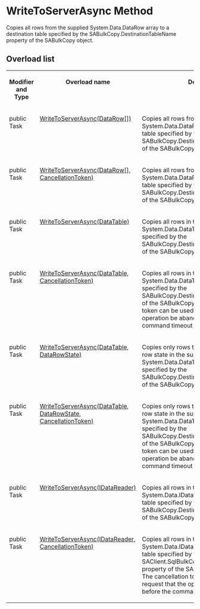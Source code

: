 <!-- loio81de23cd6ce21014b23adf564966d32a -->

# WriteToServerAsync Method

Copies all rows from the supplied System.Data.DataRow array to a destination table specified by the SABulkCopy.DestinationTableName property of the SABulkCopy object.



## Overload list


<table>
<tr>
<th valign="top">

Modifier and Type



</th>
<th valign="top">

Overload name



</th>
<th valign="top">

Description



</th>
</tr>
<tr>
<td valign="top">

public Task



</td>
<td valign="top">

 [WriteToServerAsync\(DataRow\[\]\)](writetoserverasync-datarow-method-81ddd2b.md) 



</td>
<td valign="top">

Copies all rows from the supplied System.Data.DataRow array to a destination table specified by the SABulkCopy.DestinationTableName property of the SABulkCopy object.



</td>
</tr>
<tr>
<td valign="top">

public Task



</td>
<td valign="top">

 [WriteToServerAsync\(DataRow\[\], CancellationToken\)](writetoserverasync-datarow-cancellationtoken-method-81dddcd.md) 



</td>
<td valign="top">

Copies all rows from the supplied System.Data.DataRow array to a destination table specified by the SABulkCopy.DestinationTableName property of the SABulkCopy object.



</td>
</tr>
<tr>
<td valign="top">

public Task



</td>
<td valign="top">

 [WriteToServerAsync\(DataTable\)](writetoserverasync-datatable-method-81dde64.md) 



</td>
<td valign="top">

Copies all rows in the supplied System.Data.DataTable to a destination table specified by the SABulkCopy.DestinationTableName property of the SABulkCopy object.



</td>
</tr>
<tr>
<td valign="top">

public Task



</td>
<td valign="top">

 [WriteToServerAsync\(DataTable, CancellationToken\)](writetoserverasync-datatable-cancellationtoken-method-81ddef5.md) 



</td>
<td valign="top">

Copies all rows in the supplied System.Data.DataTable to a destination table specified by the SABulkCopy.DestinationTableName property of the SABulkCopy object. The cancellation token can be used to request that the operation be abandoned before the command timeout elapses.



</td>
</tr>
<tr>
<td valign="top">

public Task



</td>
<td valign="top">

 [WriteToServerAsync\(DataTable, DataRowState\)](writetoserverasync-datatable-datarowstate-method-81ddf90.md) 



</td>
<td valign="top">

Copies only rows that match the supplied row state in the supplied System.Data.DataTable to a destination table specified by the SABulkCopy.DestinationTableName property of the SABulkCopy object.



</td>
</tr>
<tr>
<td valign="top">

public Task



</td>
<td valign="top">

 [WriteToServerAsync\(DataTable, DataRowState, CancellationToken\)](writetoserverasync-datatable-datarowstate-cancellationtoken-method-81de020.md) 



</td>
<td valign="top">

Copies only rows that match the supplied row state in the supplied System.Data.DataTable to a destination table specified by the SABulkCopy.DestinationTableName property of the SABulkCopy object. The cancellation token can be used to request that the operation be abandoned before the command timeout elapses.



</td>
</tr>
<tr>
<td valign="top">

public Task



</td>
<td valign="top">

 [WriteToServerAsync\(IDataReader\)](writetoserverasync-idatareader-method-81de0b7.md) 



</td>
<td valign="top">

Copies all rows in the supplied System.Data.IDataReader to a destination table specified by the SABulkCopy.DestinationTableName property of the SABulkCopy object.



</td>
</tr>
<tr>
<td valign="top">

public Task



</td>
<td valign="top">

 [WriteToServerAsync\(IDataReader, CancellationToken\)](writetoserverasync-idatareader-cancellationtoken-method-81de14c.md) 



</td>
<td valign="top">

Copies all rows in the supplied System.Data.IDataReader to a destination table specified by the SAClient.SqlBulkCopy.DestinationTableName property of the SAClient.SqlBulkCopy object. The cancellation token can be used to request that the operation be abandoned before the command timeout elapses.



</td>
</tr>
</table>

